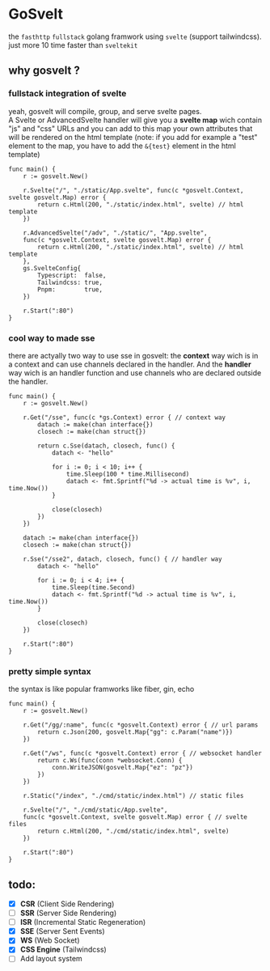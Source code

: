 # GoSvelt
 the `fasthttp` `fullstack` golang framwork using `svelte` (support tailwindcss).
 just more 10 time faster than `sveltekit`

## why gosvelt ?
### fullstack integration of svelte
 yeah, gosvelt will compile, group, and serve svelte pages.  
 A Svelte or AdvancedSvelte handler will give you a **svelte map** wich contain "js" and "css" URLs and you can add to this map your own attributes that will be rendered on the html template (note: if you add for example a "test" element to the map, you have to add the `&{test}` element in the html template)
```golang
func main() {
	r := gosvelt.New()

	r.Svelte("/", "./static/App.svelte", func(c *gosvelt.Context, svelte gosvelt.Map) error {
		return c.Html(200, "./static/index.html", svelte) // html template
	})

	r.AdvancedSvelte("/adv", "./static/", "App.svelte", 
	func(c *gosvelt.Context, svelte gosvelt.Map) error {
		return c.Html(200, "./static/index.html", svelte) // html template
	}, 
	gs.SvelteConfig{
		Typescript:  false,
		Tailwindcss: true,
		Pnpm:        true,
	})

	r.Start(":80")
}
```
### cool way to made sse
 there are actyally two way to use sse in gosvelt: the **context** way wich is in a context and can use channels declared in the handler. And the **handler** way wich is an handler function and use channels who are declared outside the handler.
```golang
func main() {
	r := gosvelt.New()

	r.Get("/sse", func(c *gs.Context) error { // context way
		datach := make(chan interface{})
		closech := make(chan struct{})

		return c.Sse(datach, closech, func() {
			datach <- "hello"

			for i := 0; i < 10; i++ {
				time.Sleep(100 * time.Millisecond)
				datach <- fmt.Sprintf("%d -> actual time is %v", i, time.Now())
			}

			close(closech)
		})
	})

	datach := make(chan interface{})
	closech := make(chan struct{})

	r.Sse("/sse2", datach, closech, func() { // handler way
		datach <- "hello"

		for i := 0; i < 4; i++ {
			time.Sleep(time.Second)
			datach <- fmt.Sprintf("%d -> actual time is %v", i, time.Now())
		}

		close(closech)
	})

	r.Start(":80")
}
```
### pretty simple syntax
 the syntax is like popular framworks like fiber, gin, echo
```golang
func main() {
	r := gosvelt.New()

	r.Get("/gg/:name", func(c *gosvelt.Context) error { // url params
		return c.Json(200, gosvelt.Map{"gg": c.Param("name")})
	})

	r.Get("/ws", func(c *gosvelt.Context) error { // websocket handler
		return c.Ws(func(conn *websocket.Conn) {
			conn.WriteJSON(gosvelt.Map{"ez": "pz"})
		})
	})

	r.Static("/index", "./cmd/static/index.html") // static files

	r.Svelte("/", "./cmd/static/App.svelte", 
	func(c *gosvelt.Context, svelte gosvelt.Map) error { // svelte files
		return c.Html(200, "./cmd/static/index.html", svelte)
	})

	r.Start(":80")
}
```
## todo:
 - [x] **CSR** (Client Side Rendering)
 - [ ] **SSR** (Server Side Rendering)
 - [ ] **ISR** (Incremental Static Regeneration)
 - [x] **SSE** (Server Sent Events)
 - [x] **WS** (Web Socket)
 - [x] **CSS Engine** (Tailwindcss)
 - [ ] Add layout system

